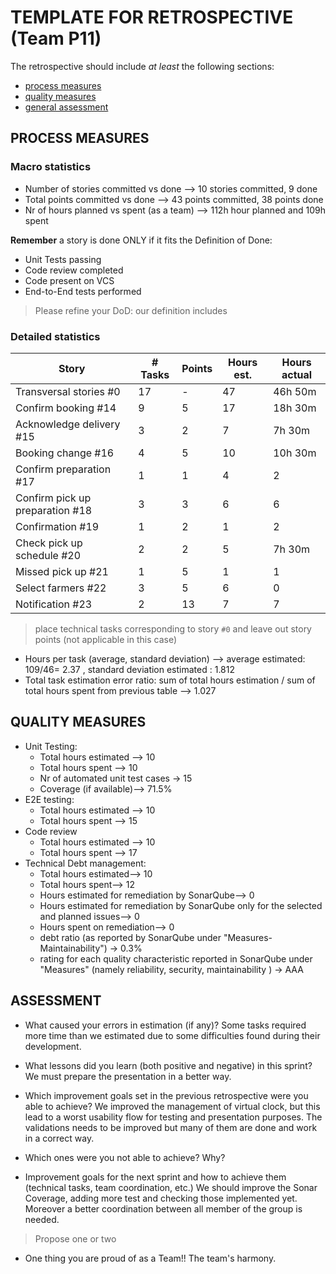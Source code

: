 # TEMPLATE FOR RETROSPECTIVE (Team P11)

The retrospective should include _at least_ the following
sections:

- [process measures](#process-measures)
- [quality measures](#quality-measures)
- [general assessment](#assessment)

## PROCESS MEASURES

### Macro statistics

- Number of stories committed vs done --> 10 stories committed, 9 done
- Total points committed vs done --> 43 points committed, 38 points done
- Nr of hours planned vs spent (as a team) --> 112h hour planned and 109h spent

**Remember** a story is done ONLY if it fits the Definition of Done:

- Unit Tests passing
- Code review completed
- Code present on VCS
- End-to-End tests performed

> Please refine your DoD: our definition includes

### Detailed statistics

| Story                                | # Tasks | Points | Hours est. | Hours actual |
| -------------------------------------| ------- | ------ | ---------- | ------------ |
| Transversal stories #0               | 17      | -      | 47         | 46h 50m      |
| Confirm booking #14                  | 9       | 5      | 17         | 18h 30m      |
| Acknowledge delivery #15             | 3       | 2      | 7          | 7h 30m       |
| Booking change #16                   | 4       | 5      | 10         | 10h 30m      |
| Confirm preparation #17              | 1       | 1      | 4          | 2            |
| Confirm pick up preparation #18      | 3       | 3      | 6          | 6            |
| Confirmation #19                     | 1       | 2      | 1          | 2            |
| Check pick up schedule  #20          | 2       | 2      | 5          | 7h 30m       |
| Missed pick up  #21                  | 1       | 5      | 1          | 1            |
| Select farmers #22                   | 3       | 5      | 6          | 0            |
| Notification #23                     | 2       | 13     | 7          | 7            |

> place technical tasks corresponding to story `#0` and leave out story points (not applicable in this case)

- Hours per task (average, standard deviation) --> average estimated: 109/46= 2.37 , standard deviation estimated : 1.812
- Total task estimation error ratio: sum of total hours estimation / sum of total hours spent from previous table --> 1.027

## QUALITY MEASURES

- Unit Testing:
  - Total hours estimated --> 10
  - Total hours spent --> 10
  - Nr of automated unit test cases → 15
  - Coverage (if available)--> 71.5% 
- E2E testing:
  - Total hours estimated --> 10
  - Total hours spent --> 15
- Code review
  - Total hours estimated --> 10
  - Total hours spent --> 17
- Technical Debt management:
  - Total hours estimated--> 10
  - Total hours spent--> 12
  - Hours estimated for remediation by SonarQube--> 0
  - Hours estimated for remediation by SonarQube only for the selected and planned  issues--> 0
  - Hours spent on remediation--> 0
  - debt ratio (as reported by SonarQube under "Measures-Maintainability") →  0.3%
  - rating for each quality characteristic reported in SonarQube under "Measures" (namely reliability, security, maintainability ) → AAA

## ASSESSMENT

- What caused your errors in estimation (if any)?
  Some tasks required more time than we estimated due to some difficulties found during their development.
 
- What lessons did you learn (both positive and negative) in this sprint?
  We must prepare the presentation in a better way.

- Which improvement goals set in the previous retrospective were you able to achieve?
  We improved the management of virtual clock, but this lead to a worst usability flow for testing and presentation purposes.
  The validations needs to be improved but many of them are done and work in a correct way.

- Which ones were you not able to achieve? Why?
  

- Improvement goals for the next sprint and how to achieve them (technical tasks, team coordination, etc.)
  We should improve the Sonar Coverage, adding more test and checking those implemented yet.
  Moreover a better coordination between all member of the group is needed.

> Propose one or two

- One thing you are proud of as a Team!!
  The team's harmony.
  
